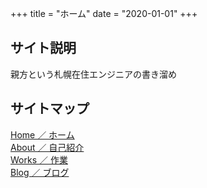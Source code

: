 +++
title = "ホーム"
date = "2020-01-01"
+++

## サイト説明

親方という札幌在住エンジニアの書き溜め

## サイトマップ
[Home ／ ホーム](/)  
[About ／ 自己紹介](/about/)  
[Works ／ 作業](/works/)  
[Blog ／ ブログ](https://blog.oyakata-life.net)
